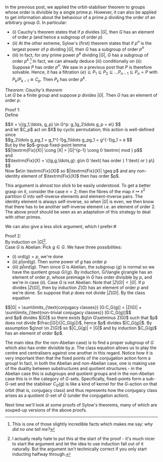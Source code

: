 In the previous post, we applied the orbit-stabiliser theorem to groups whose order is divisible by a single prime <span>$p$</span>. However, it can also be applied to get information about the behaviour of a prime <span>$p$</span> dividing the order of an arbitrary group <span>$G$</span>. In particular:
 - (i) Cauchy's theorem states that if <span>$p$</span> divides <span>$|G|$</span>, then <span>$G$</span> has an element of order <span>$p$</span> (and hence a subgroup of order <span>$p$</span>)
  - (ii) At the other extreme, Sylow's (first) theorem states that if <span>$p^n$</span> is the largest power of <span>$p$</span> dividing <span>$|G|$</span>, then <span>$G$</span> has a subgroup of order <span>$p^n$</span>
  - (iii) In fact, for *any* prime power <span>$p^k$</span> dividing <span>$|G|$</span>, <span>$G$</span> has a subgroup of order <span>$p^k$</span>.[^incredible]
In fact, we can already deduce (iii) conditionally on (ii): Suppose <span>$P$</span> has order <span>$p^n$</span>. We saw in a previous post that <span>$P$</span> is therefore solvable. Hence, it has a filtration <span>$\{e\}\subseteq P_1 \subseteq P_2 \subseteq \ldots P_{n-1} \subseteq P_n = P$</span> with <span>$P_k/P_{k-1} \cong C_p$</span>. Then <span>$P_k$</span> has order <span>$p^k$</span>. 

*Theorem: Cauchy's theorem*\
Let <span>$G$</span> be a finite group and suppose <span>$p$</span> divides <span>$|G|$</span>. Then <span>$G$</span> has an element of order <span>$p$</span>.

Proof 1:\
Define 
<div>$$X = \{(g_1,\ldots, g_p) \in G^p: g_1g_2\ldots g_p = e\} $$</div>
and let <span>$C_p$</span> act on <span>$X$</span> by cyclic permutation; this action is well-defined since
<div>$$g_2\ldots g_pg_1 = g_1^{-1}g_1\ldots g_pg_1 = g^{-1}g_1 = e $$</div>
But by the <span>$p$</span>-group fixed-point lemma
<div>$$|\textrm{Fix}(X)| \cong |X| = |G|^{p-1} \cong 0 \textrm{ mod } p$$</div>
and
<div>$$\textrm{Fix}(X) = \{(g,g,\ldots,g): g\in G \text{ has order } 1 \text{ or } p\} $$</div>
Now <span>$e\in \textrm{Fix}(X)$</span> so <span>$|\textrm{Fix}(X)| \geq p$</span> and any non-identity element of <span>$\textrm{Fix}(X)$</span> then has order <span>$p$</span>.

This argument is almost *too* slick to be easily understood. To get a better grasp on it, consider the case <span>$n=2$</span>; then the fibres of the map <span>$x\mapsto x^2$</span> partition <span>$G$</span> into self-inverse elements and element-inverse pairs. The identity element is always self-inverse, so when <span>$|G|$</span> is even, we then know that there has to be another self-inverse element i.e. an element of order <span>$2$</span>. The above proof should be seen as an adaptation of this strategy to deal with other primes.

We can also give a less slick argument, which I prefer:#

Proof 2:\
By induction on <span>$|G|$</span>[^hate]. \
Case <span>$G$</span> is Abelian: Pick <span>$g\in G$</span>. We have three possibilities:
 - (i) <span>$\textrm{ord}(g) = p$</span>, we're done
 - (ii) <span>$p|\textrm{ord}(g)$</span>. Then some power of <span>$g$</span> has order <span>$p$</span>
 - (iii) <span>$p\not |\textrm{ord}(g)$</span>. Then since <span>$G$</span> is Abelian, the subgroup <span>$\langle g\rangle$</span> is normal so we have the quotient group <span>$G/\langle g\rangle$</span>. By induction, G/\langle g\rangle has an element of order <span>$p$</span>, whose preimage in <span>$G$</span> has order divisible by <span>$p$</span>, and we're in case (ii).
Case <span>$G$</span> is not Abelian: Note that <span>$|Z(G)| < |G|$</span>. If <span>$p$</span> divides <span>$|Z(G)|$</span>, then by induction <span>$Z(G)$</span> has an element of order <span>$p$</span> and we're done. So suppose that <span>$p$</span> does not divide <span>$|Z(G)|$</span>. By the class equation
<div>$$|G| =  \sum\limits_{\text{conjugacy classes}} [G:C_G(g)] = |Z(G)| + \sum\limits_{\text{non-trivial conjugacy classes}} [G:C_G(g)]$$</div>
and <span>$p$</span> divides <span>$|G|$</span> so there exists <span>$g\in G\setminus Z(G)$</span> such that <span>$p$</span> does not divide <span>$\frac{|G|}{|C_G(g)|}$</span>, hence <span>$p$</span> divides <span>$|C_G(g)|$</span>. By assumption <span>$g\not \in Z(G)$</span> so <span>$|C_G(g)| < |G|$</span> and by induction <span>$C_G(g)$</span> has an element of order <span>$p$</span>.

The main idea (for the non-Abelian case) is to find a proper subgroup of <span>$G$</span> which also has order divisible by <span>$p$</span>. The class equation allows us to play the centre and centralisers against one another in this regard. Notice how it is very important then that the fixed points of the conjugation action form a group! In fact, in both the Abelian and non-Abelian case, one is making use of the duality between substructures and quotient structures - in the Abelian case this is subgroups and quotient groups and in the non-Abelian case this is in the category of <span>$G$</span>-sets. Specifically, fixed-points form a sub-<span>$G$</span>-set and the stabiliser <span>$C_G(g)$</span> is like a kind of kernel for the <span>$G$</span>-action on that orbit (that is, conjugacy class) and thus represents how the conjugacy class arises as a quotient <span>$G$</span>-set of <span>$G$</span> (under the conjugation action).

Next time we'll look at some proofs of Sylow's theorems, many of which are souped-up versions of the above proofs.


[^incredible]: This is one of those slightly incredible facts which makes me say: *why did no one tell me?*

[^hate]: I actually really hate to put this at the start of the proof - it's much nicer to start the argument and let the idea to use induction fall out of it naturally. But the argument isn't technically correct if you only start inducting halfway through.
